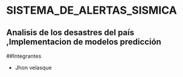 # SISTEMA_DE_ALERTAS_SISMICA
Analisis de los desastres del país ,Implementacion de modelos predicción
---
##Integrantes
- Jhon velasque 
